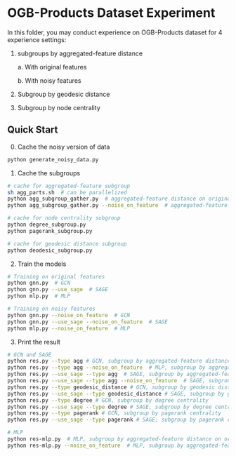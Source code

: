 # OGB-Products Dataset Experiment

In this folder, you may conduct experience on OGB-Products dataset for 4 experience settings:

1. subgroups by aggregated-feature distance

   a. With original features

   b. With noisy features

2. Subgroup by geodesic distance

3. Subgroup by node centrality

## Quick Start

0. Cache the noisy version of data

```bash
python generate_noisy_data.py
```

1. Cache the subgroups

```bash
# cache for aggregated-feature subgroup
sh agg_parts.sh  # can be parallelized
python agg_subgroup_gather.py  # aggregated-feature distance on original features
python agg_subgroup_gather.py --noise_on_feature  # aggregated-feature distance on noisy features

# cache for node centrality subgroup
python degree_subgroup.py
python pagerank_subgroup.py

# cache for geodesic distance subgroup
python deodesic_subgroup.py
```

2. Train the models

```bash
# Training on original features
python gnn.py  # GCN
python gnn.py --use_sage  # SAGE
python mlp.py  # MLP

# Training on noisy features
python gnn.py --noise_on_feature  # GCN
python gnn.py --use_sage --noise_on_feature  # SAGE
python mlp.py --noise_on_feature  # MLP
```

3. Print the result

```bash
# GCN and SAGE
python res.py --type agg # GCN, subgroup by aggregated-feature distance on original features
python res.py --type agg --noise_on_feature  # MLP, subgroup by aggregated-feature distance on noisy features
python res.py --use_sage --type agg  # SAGE, subgroup by aggregated-feature distance on original features
python res.py --use_sage --type agg --noise_on_feature  # SAGE, subgroup by aggregated-feature distance on noisy features
python res.py --type geodesic_distance # GCN, subgroup by geodesic distance
python res.py --use_sage --type geodesic_distance # SAGE, subgroup by geodesic distance
python res.py --type degree # GCN, subgroup by degree centrality
python res.py --use_sage --type degree # SAGE, subgroup by degree centrality
python res.py --type pagerank # GCN, subgroup by pagerank centrality
python res.py --use_sage --type pagerank # SAGE, subgroup by pagerank centrality

# MLP
python res-mlp.py  # MLP, subgroup by aggregated-feature distance on original features
python res-mlp.py --noise_on_feature  # MLP, subgroup by aggregated-feature distance on noisy features
```


